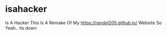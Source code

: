 # isahacker
Is A Hacker
This Is A Remake Of My https://randol205.github.io/ Website So Yeah..
its down
